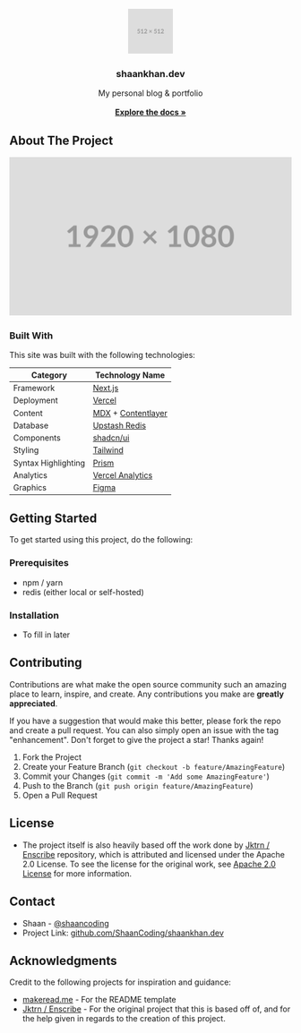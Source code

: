 
<br/>
<div align="center">
<a href="https://github.com/ShaanCoding/shaankhan.dev">
<img src="https://github.com/ShaanCoding/shaankhan.dev/blob/main/images/icon.png" alt="Logo" width="80" height="80">
</a>
<h3 align="center">shaankhan.dev</h3>
<p align="center">
My personal blog & portfolio
<br/>
<br/>
<a href="https://shaankhan.dev"><strong>Explore the docs »</strong></a>

</p>
</div>

## About The Project
<!-- Example screenshot 1920 x 1080 -->
![Product Screenshot](/images/demo.svg)

### Built With

This site was built with the following technologies:

| Category            | Technology Name                                                           |
| ------------------- | ------------------------------------------------------------------------- |
| Framework           | [Next.js](https://nextjs.org/)                                            |
| Deployment          | [Vercel](https://vercel.com)                                              |
| Content             | [MDX](https://mdxjs.com/) + [Contentlayer](https://www.contentlayer.dev/) |
| Database            | [Upstash Redis](https://upstash.com/)                                     |
| Components          | [shadcn/ui](https://ui.shadcn.com/)                                       |
| Styling             | [Tailwind](https://tailwindcss.com)                                       |
| Syntax Highlighting | [Prism](https://prismjs.com/)                                             |
| Analytics           | [Vercel Analytics](https://vercel.com/docs/analytics)                     |
| Graphics            | [Figma](https://www.figma.com/)                                           |


## Getting Started

To get started using this project, do the following:

### Prerequisites

- npm / yarn
- redis (either local or self-hosted)

### Installation

- To fill in later

## Contributing

Contributions are what make the open source community such an amazing place to learn, inspire, and create. Any contributions you make are **greatly appreciated**.

If you have a suggestion that would make this better, please fork the repo and create a pull request. You can also simply open an issue with the tag "enhancement".
Don't forget to give the project a star! Thanks again!

1. Fork the Project
2. Create your Feature Branch (`git checkout -b feature/AmazingFeature`)
3. Commit your Changes (`git commit -m 'Add some AmazingFeature'`)
4. Push to the Branch (`git push origin feature/AmazingFeature`)
5. Open a Pull Request

## License

- The project itself is also heavily based off the work done by [Jktrn / Enscribe](https://github.com/jktrn/enscribe.dev) repository, which is attributed and licensed under the Apache 2.0 License. To see the license for the original work, see [Apache 2.0 License](https://github.com/ShaanCoding/shaankhan.dev/blob/main/LICENSE.enscribe.md) for more information.

## Contact

- Shaan - [@shaancoding](https://twitter.com/ShaanCoding)
- Project Link: [github.com/ShaanCoding/shaankhan.dev](https://github.com/ShaanCoding/shaankhan.dev)

## Acknowledgments

Credit to the following projects for inspiration and guidance:

- [makeread.me](https://github.com/ShaanCoding/ReadME-Generator) - For the README template
- [Jktrn / Enscribe](https://github.com/jktrn/enscribe.dev) - For the original project that this is based off of, and for the help given in regards to the creation of this project.
